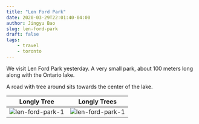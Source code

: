 ```yaml
---
title: "Len Ford Park"
date: 2020-03-29T22:01:40-04:00
author: Jingyu Bao
slug: len-ford-park
draft: false
tags:
    - travel
    - toronto
---
```


We visit Len Ford Park yesterday. A very small park, about 100 meters long along with the Ontario lake.

A road with tree around sits towards the center of the lake.

|                        Longly Tree                         |                        Longly Trees                        |
| :--------------------------------------------------------: | :--------------------------------------------------------: |
| ![len-ford-park-1](/images/2020-03-28-len-ford-park-1.png) | ![len-ford-park-1](/images/2020-03-28-len-ford-park-2.png) |
